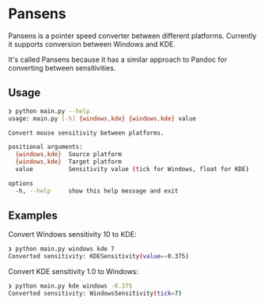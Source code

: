 # Pansens

Pansens is a pointer speed converter between different platforms. Currently it supports conversion between Windows and KDE.

It's called Pansens because it has a similar approach to Pandoc for converting between sensitivities.

## Usage

```sh
❯ python main.py --help
usage: main.py [-h] {windows,kde} {windows,kde} value

Convert mouse sensitivity between platforms.

positional arguments:
  {windows,kde}  Source platform
  {windows,kde}  Target platform
  value          Sensitivity value (tick for Windows, float for KDE)

options
  -h, --help     show this help message and exit
```

## Examples

Convert Windows sensitivity 10 to KDE:

```sh
❯ python main.py windows kde 7
Converted sensitivity: KDESensitivity(value=-0.375)
```

Convert KDE sensitivity 1.0 to Windows:

```sh
❯ python main.py kde windows -0.375
Converted sensitivity: WindowsSensitivity(tick=7)
```

